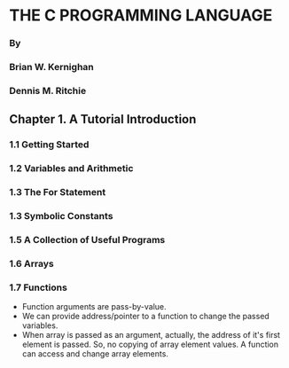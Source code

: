 # THE C PROGRAMMING LANGUAGE

### By

### Brian W. Kernighan

### Dennis M. Ritchie

## Chapter 1. A Tutorial Introduction

### 1.1 Getting Started

### 1.2 Variables and Arithmetic

### 1.3 The For Statement

### 1.3 Symbolic Constants

### 1.5 A Collection of Useful Programs

### 1.6 Arrays

### 1.7 Functions

- Function arguments are pass-by-value.
- We can provide address/pointer to a function to change the passed variables.
- When array is passed as an argument, actually, the address of it's first element is passed. So, no copying of array element values. A function can access and change array elements.
